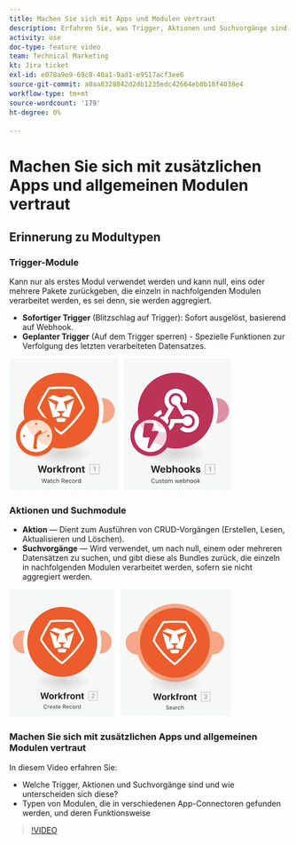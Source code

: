 ```yaml
---
title: Machen Sie sich mit Apps und Modulen vertraut
description: Erfahren Sie, was Trigger, Aktionen und Suchvorgänge sind und wie Modultypen in verschiedenen App-Connectoren funktionieren in [!DNL Adobe Workfront Fusion].
activity: use
doc-type: feature video
team: Technical Marketing
kt: Jira ticket
exl-id: e078a9e9-69c8-40a1-9ad1-e9517acf3ee6
source-git-commit: a0aa8328842d2db1235edc42664eb0b18f4038e4
workflow-type: tm+mt
source-wordcount: '179'
ht-degree: 0%

---
```


# Machen Sie sich mit zusätzlichen Apps und allgemeinen Modulen vertraut

## Erinnerung zu Modultypen

### Trigger-Module

Kann nur als erstes Modul verwendet werden und kann null, eins oder mehrere Pakete zurückgeben, die einzeln in nachfolgenden Modulen verarbeitet werden, es sei denn, sie werden aggregiert.

* **Sofortiger Trigger** (Blitzschlag auf Trigger): Sofort ausgelöst, basierend auf Webhook.
* **Geplanter Trigger** (Auf dem Trigger sperren) - Spezielle Funktionen zur Verfolgung des letzten verarbeiteten Datensatzes.

![Ein Trigger von Modulen](assets/beyond-basic-modules-1.png)

### Aktionen und Suchmodule

* **Aktion** — Dient zum Ausführen von CRUD-Vorgängen (Erstellen, Lesen, Aktualisieren und Löschen).
* **Suchvorgänge** — Wird verwendet, um nach null, einem oder mehreren Datensätzen zu suchen, und gibt diese als Bundles zurück, die einzeln in nachfolgenden Modulen verarbeitet werden, sofern sie nicht aggregiert werden.

![Ein Bild von Aktions- und Suchmodulen](assets/beyond-basic-modules-2.png)

### Machen Sie sich mit zusätzlichen Apps und allgemeinen Modulen vertraut

In diesem Video erfahren Sie:

* Welche Trigger, Aktionen und Suchvorgänge sind und wie unterscheiden sich diese?
* Typen von Modulen, die in verschiedenen App-Connectoren gefunden werden, und deren Funktionsweise

>[!VIDEO](https://video.tv.adobe.com/v/335287/?quality=12)
